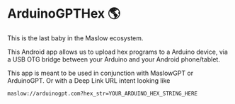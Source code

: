 # ArduinoGPTHex 🌎

This is the last baby in the Maslow ecosystem.

This Android app allows us to upload hex programs to a Arduino device, via a USB OTG bridge between your Arduino and your Android phone/tablet.

This app is meant to be used in conjunction with MaslowGPT or ArduinoGPT. Or with a Deep Link URL intent looking like 

`maslow://arduinogpt.com?hex_str=YOUR_ARDUINO_HEX_STRING_HERE`
